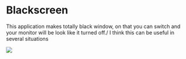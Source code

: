 # Blackscreen

This application makes totally black window, on that you can switch and your monitor will be look like it turned off./
I think this can be useful in several situations

<img src = "https://lh3.googleusercontent.com/fife/ABSRlIpnZrny_mcELznNl8tOdK43sf2mO2fEA6abjGo_4ho5W09nmBqYBsadlrryJ5dEZJAuGH7OwCI8OfR5LhO6-ZFM_oiyaG_kfkGCmSq-i9ZORRGuZdQ9SH9wqzyc-4k-jH-vHUt5jecRP1BvddiQXAmkO1sRiqzKLbpE0yXoxuEZEFRX414vgQ_BuOSdl42120ir4SH3vA4pKYM9GE6KLLHg8s1YiGsnYvmHiR-O8cUyD9E0LzX0Pmo2Icm8zdLdlzZavLe1wTAkyGnGBw5p837_u26OKEs_LehTqwklzsRLIOegdr4Rb_GT9NMuJ5qYnJnRwrh9-tVL4Pm5Obz2lq2DfkcP-rqPwetgB_05a401rmXRmeWQlhNrGzyXEl4CbDstYpaipgilEqKr4yTOpzSmzEJCBDTQztmtowsuP1vSngm5aRSmEF2jocTRuvP143bPWlEzloL-AE3hUaTTms2JJWrRdZq7HWbn7_u7-3VFKGhINCsP2WUvU3K7M18e_HzsR0lvvA87h4GpxZDRlDgs8Gj86fGGBhD6UY1yCBm3zAWS65xzxQExjkjBT0BpQggLjRo9CkmY45iTfOKkgtkaT5el-Qw1M30e9rSWDeZG50YkMLVf68qxUEkiDSxkUx1qqflUH3yf-i0ulT3rXwdFl5v5uHSmz6V3QmfGczTs8kRO9wADpryNL4S-ztYi3b6KisCevDQC_Gl7qKGMdKXJ9ZivoIV_nMjW=s1726-w1726-h983-no?authuser=0">
